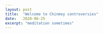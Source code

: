 ```yaml
---
layout: post
title:  "Welcome to Chinmoy controversies"
date:   2020-06-25
excerpt: "meditation sometimes"
---
```

